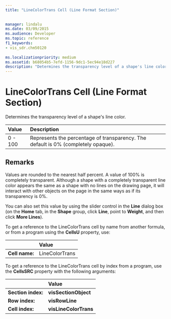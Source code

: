 ```yaml
---
title: "LineColorTrans Cell (Line Format Section)"
 
 
manager: lindalu
ms.date: 03/09/2015
ms.audience: Developer
ms.topic: reference
f1_keywords:
- vis_sdr.chm50120
 
ms.localizationpriority: medium
ms.assetid: b68054b5-7efd-1156-9dc1-5ec94e18d227
description: "Determines the transparency level of a shape's line color."
---
```


# LineColorTrans Cell (Line Format Section)

Determines the transparency level of a shape's line color.
  
|**Value**|**Description**|
|:-----|:-----|
|0 - 100  <br/> |Represents the percentage of transparency. The default is 0% (completely opaque). |
   
## Remarks

Values are rounded to the nearest half percent. A value of 100% is completely transparent. Although a shape with a completely transparent line color appears the same as a shape with no lines on the drawing page, it will interact with other objects on the page in the same ways as if its transparency is 0%. 
  
You can also set this value by using the slider control in the **Line** dialog box (on the **Home** tab, in the **Shape** group, click **Line**, point to **Weight**, and then click **More Lines**).
  
To get a reference to the LineColorTrans cell by name from another formula, or from a program using the **CellsU** property, use: 
  
||Value |
|:-----|:-----|
|**Cell name:**  <br/> |LineColorTrans  <br/> |
   
To get a reference to the LineColorTrans cell by index from a program, use the **CellsSRC** property with the following arguments: 
  
||Value |
|:-----|:-----|
|**Section index:**  <br/> |**visSectionObject** <br/> |
|**Row index:**  <br/> |**visRowLine** <br/> |
|**Cell index:**  <br/> |**visLineColorTrans** <br/> |
   

